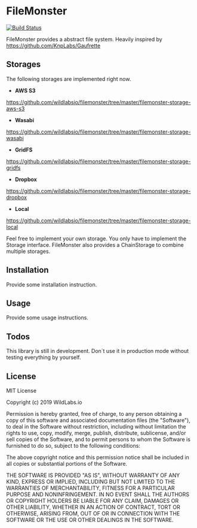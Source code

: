 # FileMonster
[![Build Status](https://github.com/wildlabsio/filemonster/workflows/filemonster/badge.svg)](https://github.com/wildlabsio/filemonster)

FileMonster provides a abstract file system. Heavily inspired by https://github.com/KnpLabs/Gaufrette
 
## Storages

The following storages are implemented right now.

* **AWS S3**
 
https://github.com/wildlabsio/filemonster/tree/master/filemonster-storage-aws-s3
* **Wasabi** 

https://github.com/wildlabsio/filemonster/tree/master/filemonster-storage-wasabi
* **GridFS**
 
https://github.com/wildlabsio/filemonster/tree/master/filemonster-storage-gridfs
* **Dropbox**
 
https://github.com/wildlabsio/filemonster/tree/master/filemonster-storage-dropbox
* **Local**
 
https://github.com/wildlabsio/filemonster/tree/master/filemonster-storage-local

Feel free to implement your own storage. You only have to implement the Storage interface. FileMonster also provides a
 ChainStorage to combine multiple storages.

## Installation

Provide some installation instruction.

## Usage

Provide some usage instructions.

## Todos
This library is still in development. Don´t use it in production mode without testing everything by yourself.

## License

MIT License

Copyright (c) 2019 WildLabs.io

Permission is hereby granted, free of charge, to any person obtaining a copy
of this software and associated documentation files (the "Software"), to deal
in the Software without restriction, including without limitation the rights
to use, copy, modify, merge, publish, distribute, sublicense, and/or sell
copies of the Software, and to permit persons to whom the Software is
furnished to do so, subject to the following conditions:

The above copyright notice and this permission notice shall be included in all
copies or substantial portions of the Software.

THE SOFTWARE IS PROVIDED "AS IS", WITHOUT WARRANTY OF ANY KIND, EXPRESS OR
IMPLIED, INCLUDING BUT NOT LIMITED TO THE WARRANTIES OF MERCHANTABILITY,
FITNESS FOR A PARTICULAR PURPOSE AND NONINFRINGEMENT. IN NO EVENT SHALL THE
AUTHORS OR COPYRIGHT HOLDERS BE LIABLE FOR ANY CLAIM, DAMAGES OR OTHER
LIABILITY, WHETHER IN AN ACTION OF CONTRACT, TORT OR OTHERWISE, ARISING FROM,
OUT OF OR IN CONNECTION WITH THE SOFTWARE OR THE USE OR OTHER DEALINGS IN THE
SOFTWARE.
